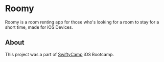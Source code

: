 # Roomy
Roomy is a room renting app for those who's looking for a room to stay for a short time, made for iOS Devices.

## About

This project was a part of [SwiftyCamp](https://www.facebook.com/SwiftyCamp) iOS Bootcamp.

